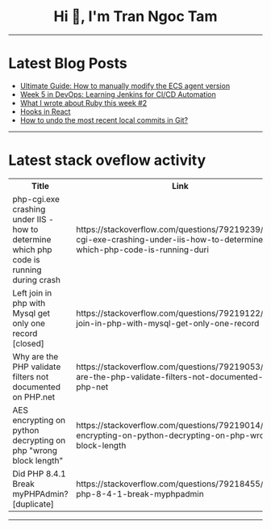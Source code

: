 <h1 align="center">Hi 👋, I'm Tran Ngoc Tam</h1>

---

# Latest Blog Posts 
<!-- BLOG-POST-LIST:START -->
- [Ultimate Guide: How to manually modify the ECS agent version](https://dev.to/aakashsairaj/ultimate-guide-how-to-manually-modify-the-ecs-agent-version-5hjj)
- [Week 5 in DevOps: Learning Jenkins for CI/CD Automation](https://dev.to/amandeol063/week-5-in-devops-learning-jenkins-for-cicd-automation-2eim)
- [What I wrote about Ruby this week #2](https://dev.to/lucianghinda/what-i-wrote-about-ruby-this-week-2-4oek)
- [Hooks in React](https://dev.to/harshitvermadev/hooks-in-react-4f8k)
- [How to undo the most recent local commits in Git?](https://dev.to/ankur0904/how-to-undo-the-most-recent-local-commits-in-git-1jbd)
<!-- BLOG-POST-LIST:END -->

---

# Latest stack oveflow activity
<table>
  <tr><th>Title</th><th>Link</th></tr>
  <!-- STACKOVERFLOW:START --><tr><td>php-cgi.exe crashing under IIS - how to determine which php code is running during crash</td><td>https://stackoverflow.com/questions/79219239/php-cgi-exe-crashing-under-iis-how-to-determine-which-php-code-is-running-duri</td></tr><tr><td>Left join in php with Mysql get only one record [closed]</td><td>https://stackoverflow.com/questions/79219122/left-join-in-php-with-mysql-get-only-one-record</td></tr><tr><td>Why are the PHP validate filters not documented on PHP.net</td><td>https://stackoverflow.com/questions/79219053/why-are-the-php-validate-filters-not-documented-on-php-net</td></tr><tr><td>AES encrypting on python decrypting on php &quot;wrong block length&quot;</td><td>https://stackoverflow.com/questions/79219014/aes-encrypting-on-python-decrypting-on-php-wrong-block-length</td></tr><tr><td>Did PHP 8.4.1 Break myPHPAdmin? [duplicate]</td><td>https://stackoverflow.com/questions/79218455/did-php-8-4-1-break-myphpadmin</td></tr><!-- STACKOVERFLOW:END -->
</table>

---


